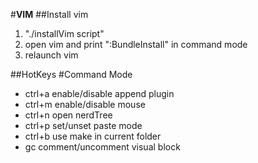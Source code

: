 #**VIM**
##Install vim
1. "./installVim script"
2. open vim and print ":BundleInstall" in command mode
3. relaunch vim

##HotKeys
#Command Mode
* ctrl+a enable/disable append plugin
* ctrl+m enable/disable mouse
* ctrl+n open nerdTree
* ctrl+p set/unset paste mode 
* ctrl+b use make in current folder
* gc comment/uncomment visual block
